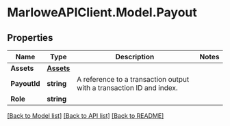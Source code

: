 # MarloweAPIClient.Model.Payout

## Properties

Name | Type | Description | Notes
------------ | ------------- | ------------- | -------------
**Assets** | [**Assets**](Assets.md) |  | 
**PayoutId** | **string** | A reference to a transaction output with a transaction ID and index. | 
**Role** | **string** |  | 

[[Back to Model list]](../README.md#documentation-for-models) [[Back to API list]](../README.md#documentation-for-api-endpoints) [[Back to README]](../README.md)

